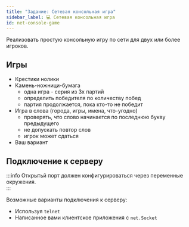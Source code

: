 ```yaml
---
title: "Задание: Сетевая консольная игра"
sidebar_label: 💻 Сетевая консольная игра
id: net-console-game
---
```


Реализовать простую консольную игру по сети для двух или более игроков. 

## Игры

- Крестики нолики
- Камень-ножници-бумага
  - одна игра - серия из 3х партий
  - определить победителя по количеству побед
  - партия продолжается, пока кто-то не победит
- Игра в слова (города, игры, имена, что-угодно)
  - проверять, что слово начинается по последнюю букву предыдущего
  - не допускать повтор слов
  - игрок может сдаться
- Ваш вариант

## Подключение к серверу

:::info
Открытьй порт должен конфигурироваться через переменные окружения.  
:::

Возможные варианты подключения к серверу: 
- Используя `telnet`
- Написанное вами клиентское приложения с `net.Socket`
